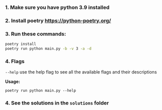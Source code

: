 ### 1. Make sure you have python 3.9 installed

### 2. Install poetry https://python-poetry.org/

### 3. Run these commands:

```bash
poetry install
poetry run python main.py -b -v 3 -a -d
```

### 4. Flags

`--help` use the help flag to see all the available flags and their descriptions

**Usage:**

```
poetry run python main.py --help
```

### 4. See the solutions in the `solutions` folder
